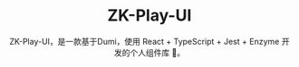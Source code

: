 <h1 align="center">ZK-Play-UI</h1>

<div align="center">
  ZK-Play-UI，是一款基于Dumi，使用 React + TypeScript + Jest + Enzyme 开发的个人组件库 🎉。
</div>
